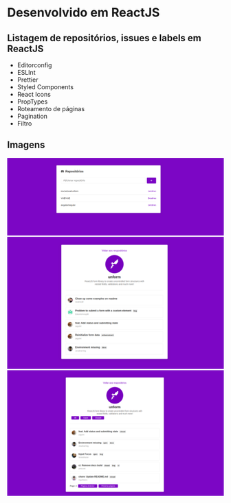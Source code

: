 # Desenvolvido em ReactJS

## Listagem de repositórios, issues e labels em ReactJS

* Editorconfig
* ESLInt
* Prettier
* Styled Components
* React Icons
* PropTypes
* Roteamento de páginas
* Pagination
* Filtro

## Imagens

![Github repos](./src/assets/addrepo.png)
![Github issues](./src/assets/githubprojects.png)
![Desafio 5 completo](./src/assets/desafio5completo.png)
